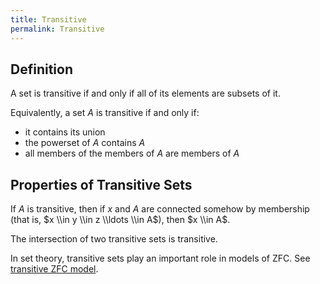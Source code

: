 ```yaml
---
title: Transitive
permalink: Transitive
---
```


## Definition

A set is transitive if and only if all of its elements are subsets of it.

Equivalently, a set $A$ is transitive if and only if:

-   it contains its union
-   the powerset of $A$ contains $A$
-   all members of the members of $A$ are members of $A$

## Properties of Transitive Sets

If $A$ is transitive, then if $x$ and $A$ are connected somehow by membership (that is, $x \\in y \\in z \\ldots \\in A$), then $x \\in A$.

The intersection of two transitive sets is transitive.

In set theory, transitive sets play an important role in models of ZFC.  See [transitive ZFC model](Transitive_ZFC_model "Transitive ZFC model").

